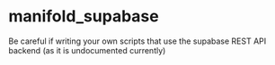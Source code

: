 # manifold_supabase
Be careful if writing your own scripts that use the supabase REST API backend (as it is undocumented currently)
